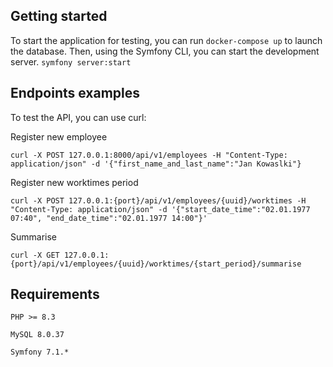 ## Getting started

To start the application for testing, you can run ```docker-compose up``` to launch the database. Then, using the Symfony CLI, you can start the development server.
```symfony server:start```

## Endpoints examples

To test the API, you can use curl:

Register new employee

```curl -X POST 127.0.0.1:8000/api/v1/employees -H "Content-Type: application/json" -d '{"first_name_and_last_name":"Jan Kowaslki"}```

Register new worktimes period

```curl -X POST 127.0.0.1:{port}/api/v1/employees/{uuid}/worktimes -H "Content-Type: application/json" -d '{"start_date_time":"02.01.1977 07:40", "end_date_time":"02.01.1977 14:00"}'```

Summarise 

```curl -X GET 127.0.0.1:{port}/api/v1/employees/{uuid}/worktimes/{start_period}/summarise```

## Requirements

```PHP >= 8.3```

```MySQL 8.0.37```

```Symfony 7.1.*```
